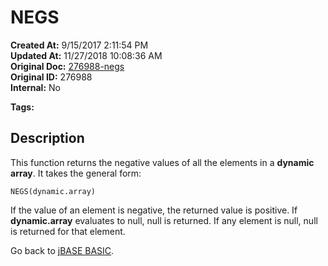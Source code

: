 # NEGS

**Created At:** 9/15/2017 2:11:54 PM  
**Updated At:** 11/27/2018 10:08:36 AM  
**Original Doc:** [276988-negs](https://docs.jbase.com/36868-jbase-basic/276988-negs)  
**Original ID:** 276988  
**Internal:** No  

**Tags:**
<badge text='dynamic arrays' vertical='middle' />

## Description

This function returns the negative values of all the elements in a **dynamic array**. It takes the general form:

```
NEGS(dynamic.array)
```

If the value of an element is negative, the returned value is positive. If **dynamic.array** evaluates to null, null is returned. If any element is null, null is returned for that element.

Go back to [jBASE BASIC](./../jbase-basic-programmers-reference-guide).
